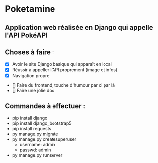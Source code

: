 # Poketamine

## Application web réalisée en Django qui appelle l'API PokéAPI

## Choses à faire :
- [x] Avoir le site Django basique qui apparaît en local
- [x] Réussir à appeller l'API proprement (image et infos)
- [x] Navigation propre
- [] Faire du frontend, touche d'humour par ci par là
- [] Faire une jolie doc

## Commandes à effectuer :
- pip install django
- pip install django_bootstrap5
- pip install requests
- py manage.py migrate
- py manage.py createsuperuser
    - username: admin
    - passwd: admin
- py manage.py runserver
